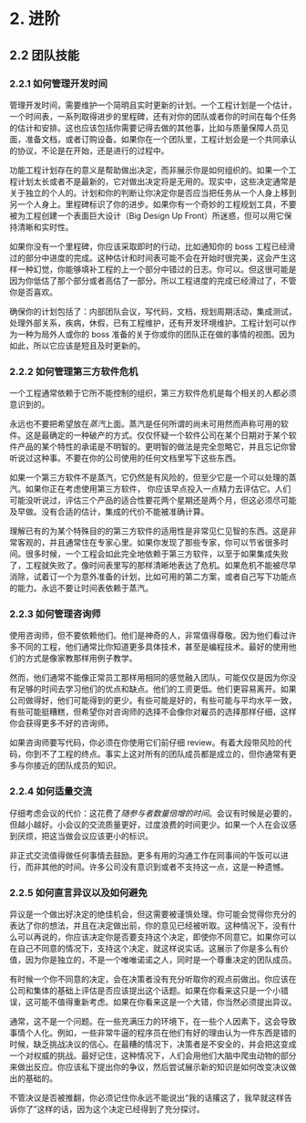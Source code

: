 # 2. 进阶
## 2.2 团队技能
### 2.2.1 如何管理开发时间
管理开发时间，需要维护一个简明且实时更新的计划。一个工程计划是一个估计，一个时间表，一系列取得进步的里程碑，还有对你的团队或者你的时间在每个任务的估计和安排。这也应该包括你需要记得去做的其他事，比如与质量保障人员见面，准备文档，或者订购设备。如果你在一个团队里，工程计划会是一个共同承认的协议，不论是在开始，还是进行的过程中。

功能工程计划存在的意义是帮助做出决定，而非展示你是如何组织的。如果一个工程计划太长或者不是最新的，它对做出决定将是无用的。现实中，这些决定通常是关于独立的个人的。计划和你的判断让你决定你是否应当把任务从一个人身上移到另一个人身上。里程碑标识了你的进步。如果你有一个奇妙的工程规划工具，不要被为工程创建一个表面巨大设计（Big Design Up Front）所迷惑，但可以用它保持清晰和实时性。

如果你没有一个里程碑，你应该采取即时的行动，比如通知你的 boss 工程已经滑过的部分中进度的完成。这种估计和时间表可能不会在开始时很完美，这会产生这样一种幻觉，你能够填补工程的上一个部分中错过的日志。你可以。但这很可能是因为你低估了那个部分或者高估了一部分。所以工程进度的完成已经滑过了，不管你是否喜欢。

确保你的计划包括了：内部团队会议，写代码，文档，规划周期活动，集成测试，处理外部关系，疾病，休假，已有工程维护，还有开发环境维护。工程计划可以作为一种为局外人或你的 boss 准备的关于你或你的团队正在做的事情的视图。因为如此，所以它应该是短且及时更新的。

### 2.2.2 如何管理第三方软件危机

一个工程通常依赖于它所不能控制的组织，第三方软件危机是每个相关的人都必须意识到的。

永远也不要把希望放在*蒸汽*上面。蒸汽是任何所谓的尚未可用然而声称可用的软件。这是最确定的一种破产的方式。仅仅怀疑一个软件公司在某个日期对于某个软件产品的某个特性的承诺是不明智的。更明智的做法是完全忽略它，并且忘记你曾听说过这种事。不要在你的公司使用的任何文档里写下这些东西。

如果一个第三方软件不是蒸汽，它仍然是有风险的，但至少它是一个可以处理的蒸汽。如果你正在考虑使用第三方软件， 你应该早点投入一点精力去评估它。人们可能没听说过，评估三个产品的适合性要花两个星期还是两个月，但这必须尽可能及早做。没有合适的估计，集成的代价不能被准确计算。

理解已有的为某个特殊目的的第三方软件的适用性是非常见仁见智的东西。这是非常客观的，并且通常住在专家心里。如果你发现了那些专家，你可以节省很多时间。很多时候，一个工程会如此完全地依赖于第三方软件，以至于如果集成失败了，工程就失败了。像时间表里写的那样清晰地表达了危机。如果危机不能被尽早消除，试着订一个为意外准备的计划，比如可用的第二方案，或者自己写下功能点的能力。永远不要让时间表依赖于蒸汽。

### 2.2.3 如何管理咨询师

使用咨询师，但不要依赖他们。他们是神奇的人，非常值得尊敬。因为他们看过许多不同的工程，他们通常比你知道更多具体技术，甚至是编程技术。最好的使用他们的方式是像家教那样用例子教学。

然而，他们通常不能像正常员工那样用相同的感觉融入团队，可能仅仅是因为你没有足够的时间去学习他们的优点和缺点。他们的工资更低。他们更容易离开。如果公司做得好，他们可能得到的更少。有些可能是好的，有些可能与平均水平一致，有些可能挺糟糕，但希望你对咨询师的选择不会像你对雇员的选择那样仔细，这样你会获得更多不好的咨询师。

如果咨询师要写代码，你必须在你使用它们前仔细 review。有着大段带风险的代码，你到不了工程的终点。事实上这对所有的团队成员都是成立的，但你通常有更多与你接近的团队成员的知识。

### 2.2.4 如何适量交流

仔细考虑会议的代价：这花费了*随参与者数量倍增的时间*。会议有时候是必要的，但越小越好。小会议的交流质量更好，过度浪费的时间更少。如果一个人在会议感到厌烦，把这当做会议应该更小的标识。

非正式交流值得做任何事情去鼓励。更多有用的沟通工作在同事间的午饭可以进行，而非其他的时间。许多公司没有意识到或者不支持这一点，这是一种遗憾。

### 2.2.5 如何直言异议以及如何避免

异议是一个做出好决定的绝佳机会，但这需要被谨慎处理。你可能会觉得你充分的表达了你的想法，并且在决定做出前，你的意见已经被听取。这种情况下，没有什么可以再说的，你应该决定你是否要支持这个决定，即使你不同意它。如果你可以在自己不同意的情况下，支持这个决定，就这样说实话。这展示了你是多么有价值，因为你是独立的，不是一个唯唯诺诺之人，同时是一个尊重决定的团队成员。

有时候一个你不同意的决定，会在决策者没有充分听取你的观点前做出。你应该在公司和集体的基础上评估是否应该提出这个话题。如果在你看来这只是一个小错误，这可能不值得重新考虑。如果在你看来这是一个大错，你当然必须提出异议。

通常，这不是一个问题。在一些充满压力的环境下，在一些个人因素下，这会导致事情个人化。例如，一些非常牛逼的程序员在他们有好的理由认为一件东西是错的时候，缺乏挑战决议的信心。在最糟的情况下，决策者是不安全的，并会把这变成一个对权威的挑战。最好记住，这种情况下，人们会用他们大脑中爬虫动物的部分来做出反应。你应该私下提出你的争议，然后尝试展示新的知识是如何改变决议做出的基础的。

不管决议是否被推翻，你必须记住你永远不能说出“我的话撂这了，我早就这样告诉你了”这样的话，因为这个决定已经得到了充分探讨。
